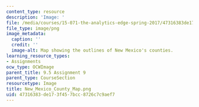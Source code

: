 ```yaml
---
content_type: resource
description: 'Image: '
file: /media/courses/15-071-the-analytics-edge-spring-2017/47316383de173f457bcc8726c7c9aef7_New_Mexico_County_Map.png
file_type: image/png
image_metadata:
  caption: ''
  credit: ''
  image-alt: Map showing the outlines of New Mexico's counties.
learning_resource_types:
- Assignments
ocw_type: OCWImage
parent_title: 9.5 Assignment 9
parent_type: CourseSection
resourcetype: Image
title: New_Mexico_County_Map.png
uid: 47316383-de17-3f45-7bcc-8726c7c9aef7
---
```

